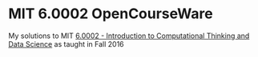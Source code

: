 # MIT 6.0002 OpenCourseWare 
My solutions to MIT
[6.0002 - Introduction to Computational Thinking and Data Science](https://ocw.mit.edu/courses/electrical-engineering-and-computer-science/6-0002-introduction-to-computational-thinking-and-data-science-fall-2016/)
as taught in Fall 2016
